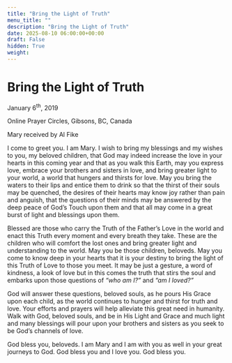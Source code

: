 ```yaml
---
title: "Bring the Light of Truth"
menu_title: ""
description: "Bring the Light of Truth"
date: 2025-08-10 06:00:00+00:00
draft: False
hidden: True
weight:
---
```

# Bring the Light of Truth

January 6<sup>th</sup>, 2019

Online Prayer Circles, Gibsons, BC, Canada

Mary received by Al Fike

I come to greet you. I am Mary. I wish to bring my blessings and my wishes to you, my beloved children, that God may indeed increase the love in your hearts in this coming year and that as you walk this Earth, may you express love, embrace your brothers and sisters in love, and bring greater light to your world, a world that hungers and thirsts for love. May you bring the waters to their lips and entice them to drink so that the thirst of their souls may be quenched, the desires of their hearts may know joy rather than pain and anguish, that the questions of their minds may be answered by the deep peace of God’s Touch upon them and that all may come in a great burst of light and blessings upon them.

Blessed are those who carry the Truth of the Father’s Love in the world and enact this Truth every moment and every breath they take. These are the children who will comfort the lost ones and bring greater light and understanding to the world. May you be those children, beloveds. May you come to know deep in your hearts that it is your destiny to bring the light of this Truth of Love to those you meet. It may be just a gesture, a word of kindness, a look of love but in this comes the truth that stirs the soul and embarks upon those questions of *“who am I?”* and *“am I loved?”*

God will answer these questions, beloved souls, as he pours His Grace upon each child, as the world continues to hunger and thirst for truth and love. Your efforts and prayers will help alleviate this great need in humanity. Walk with God, beloved souls, and be in His Light and Grace and much light and many blessings will pour upon your brothers and sisters as you seek to be God’s channels of love.

God bless you, beloveds. I am Mary and I am with you as well in your great journeys to God. God bless you and I love you. God bless you. 
